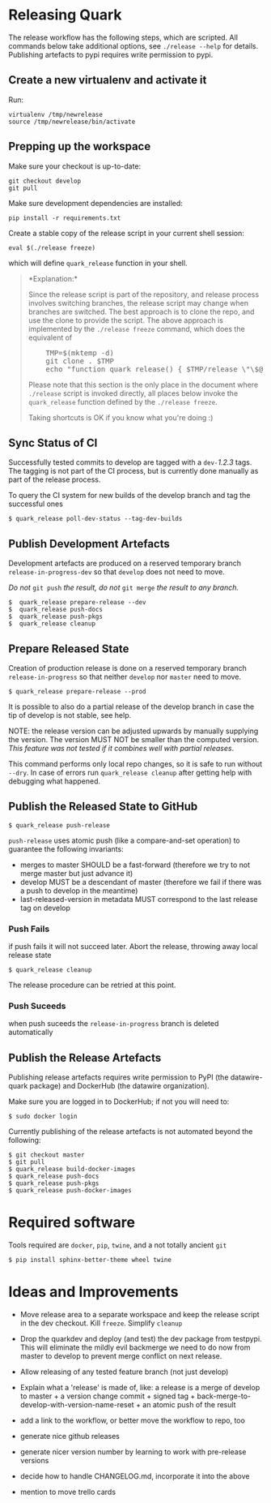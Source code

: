 # Releasing Quark #

The release workflow has the following steps, which are scripted.  All
commands below take additional options, see `./release --help` for
details.  Publishing artefacts to pypi requires write permission to
pypi.

## Create a new virtualenv and activate it ##

Run:

    virtualenv /tmp/newrelease
    source /tmp/newrelease/bin/activate

## Prepping up the  workspace ##

Make sure your checkout is up-to-date:

    git checkout develop
    git pull

Make sure development dependencies are installed:

    pip install -r requirements.txt

Create a stable copy of the release script in your current shell session:

    eval $(./release freeze)

which will define `quark_release` function in your shell.

<blockquote>
*Explanation:*

Since the release script is part of the repository, and release process
involves switching branches, the release script may change when
branches are switched. The best approach is to clone the repo, and use
the clone to provide the script.  The above approach is implemented by
the `./release freeze` command, which does the equivalent of

<pre>
    TMP=$(mktemp -d)
    git clone . $TMP
    echo "function quark_release() { $TMP/release \"\$@\" }"
</pre>

Please note that this section is the only place in the document where
`./release` script is invoked directly, all places below invoke the
`quark_release` function defined by the `./release freeze`.

Taking shortcuts is OK if you know what you're doing :)
</blockquote>

## Sync Status of CI ##

Successfully tested commits to develop are tagged with a `dev-`_1.2.3_
tags. The tagging is not part of the CI process, but is currently done
manually as part of the release process.

To query the CI system for new builds of the develop branch and tag the successful ones

    $ quark_release poll-dev-status --tag-dev-builds

## Publish Development Artefacts ##

Development artefacts are produced on a reserved temporary branch
`release-in-progress-dev` so that `develop` does not need to move.

*Do not* `git push` *the result, do not* `git merge` *the result to any branch.*

    $  quark_release prepare-release --dev
    $  quark_release push-docs
    $  quark_release push-pkgs
    $  quark_release cleanup


## Prepare Released State ##

Creation of production release is done on a reserved temporary branch
`release-in-progress` so that neither `develop` nor `master` need to
move.

    $ quark_release prepare-release --prod

It is possible to also do a partial release of the
develop branch in case the tip of develop is not stable, see help.

NOTE: the release version can be adjusted upwards by manually
supplying the version. The version MUST NOT be smaller than the
computed version. *This feature was not tested if it combines well with
partial releases*.

This command performs only local repo changes, so it is safe to run
without `--dry`. In case of errors run `quark_release cleanup` after
getting help with debugging what happened.


## Publish the Released State to GitHub ##

    $ quark_release push-release

`push-release` uses atomic push (like a compare-and-set operation) to
guarantee the following invariants:
- merges to master SHOULD be a fast-forward (therefore we try to not
merge master but just advance it)
- develop MUST be a descendant of master (therefore we fail if there
was a push to develop in the meantime)
- last-released-version in metadata MUST correspond to the last
release tag on develop

### Push Fails ###

if push fails it will not succeed later. Abort the release, throwing
away local release state

    $ quark_release cleanup

The release procedure can be retried at this point.

### Push Suceeds ###

when push suceeds the `release-in-progress` branch is deleted automatically

## Publish the Release Artefacts ##

Publishing release artefacts requires write permission to PyPI (the
datawire-quark package) and DockerHub (the datawire organization).

Make sure you are logged in to DockerHub; if not you will need to:

    $ sudo docker login

Currently publishing of the release artefacts is not automated beyond
the following:

    $ git checkout master
    $ git pull
    $ quark_release build-docker-images
    $ quark_release push-docs
    $ quark_release push-pkgs
    $ quark_release push-docker-images

# Required software #

Tools required are `docker`, `pip`, `twine`, and a not totally ancient `git`

    $ pip install sphinx-better-theme wheel twine

# Ideas and Improvements #

- Move release area to a separate workspace and keep the release
   script in the dev checkout. Kill `freeze`. Simplify `cleanup`

- Drop the quarkdev and deploy (and test) the dev package from
  testpypi. This will eliminate the mildly evil backmerge we need to
  do now from master to develop to prevent merge conflict on next
  release.

- Allow releasing of any tested feature branch (not just develop)

- Explain what a 'release' is made of, like:
  a release is a merge of develop to master + a version change
  commit + signed tag + back-merge-to-develop-with-version-name-reset +
  an atomic push of the result

- add a link to the workflow, or better move the workflow to repo, too

- generate nice github releases

- generate nicer version number by learning to work with pre-release
versions

- decide how to handle CHANGELOG.md, incorporate it into the above

- mention to move trello cards
